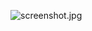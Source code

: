 ![screenshot.jpg](https://raw.githubusercontent.com/shuibaco/bitcron-themes/master/01%20hello/screenshot.jpg)
